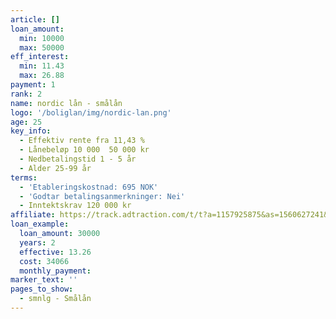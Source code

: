 ```yaml
---
article: []
loan_amount:
  min: 10000
  max: 50000
eff_interest:
  min: 11.43
  max: 26.88
payment: 1
rank: 2
name: nordic lån - smålån
logo: '/boliglan/img/nordic-lan.png'
age: 25
key_info:
  - Effektiv rente fra 11,43 %
  - Lånebeløp 10 000  50 000 kr
  - Nedbetalingstid 1 - 5 år
  - Alder 25-99 år
terms:
  - 'Etableringskostnad: 695 NOK'
  - 'Godtar betalingsanmerkninger: Nei'
  - Inntektskrav 120 000 kr
affiliate: https://track.adtraction.com/t/t?a=1157925875&as=1560627241&t=2&tk=1
loan_example:
  loan_amount: 30000
  years: 2
  effective: 13.26
  cost: 34066
  monthly_payment:
marker_text: ''
pages_to_show:
  - smnlg - Smålån
---
```

